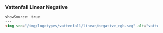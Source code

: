### Vattenfall Linear Negative

```html
showSource: true
---
<img src="/img/logotypes/vattenfall/linear/negative_rgb.svg" alt="vattenfall_linear_negative_rgb" />
```

